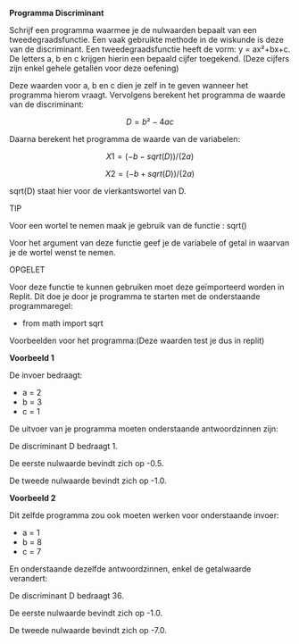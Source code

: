 **Programma Discriminant**

Schrijf een programma waarmee je de nulwaarden bepaalt van een tweedegraadsfunctie. 
Een vaak gebruikte methode in de wiskunde is deze van de discriminant. Een tweedegraadsfunctie heeft de vorm: y = ax²+bx+c. De letters a, b en c krijgen hierin een bepaald cijfer toegekend. (Deze cijfers zijn enkel gehele getallen voor deze oefening)

Deze waarden voor a, b en c dien je zelf in te geven wanneer het programma hierom vraagt. 
Vervolgens berekent het programma de waarde van de discriminant:

$$D = b² - 4ac$$

Daarna berekent het programma de waarde van de variabelen:

$$X1 = (-b-sqrt(D)) / (2a)$$

$$X2 = (-b+sqrt(D)) / (2a)$$

sqrt(D) staat hier voor de vierkantswortel van D.

TIP

Voor een wortel te nemen maak je gebruik van de functie : sqrt()

Voor het argument van deze functie geef je de variabele of getal in waarvan je de wortel wenst te nemen.

OPGELET

Voor deze functie te kunnen gebruiken moet deze geïmporteerd worden in Replit. Dit doe je door je programma te starten met de onderstaande programmaregel:
*	from math import sqrt

Voorbeelden voor het programma:(Deze waarden test je dus in replit)

**Voorbeeld 1**

De invoer bedraagt:

*	a = 2
*	b = 3
*	c = 1

De uitvoer van je programma moeten onderstaande antwoordzinnen zijn:

De discriminant D bedraagt 1.

De eerste nulwaarde bevindt zich op -0.5.

De tweede nulwaarde bevindt zich op -1.0.

**Voorbeeld 2**

Dit zelfde programma zou ook moeten werken voor onderstaande invoer:

* a = 1
*	b = 8
*	c = 7

En onderstaande dezelfde antwoordzinnen, enkel de getalwaarde verandert:

De discriminant D bedraagt 36.

De eerste nulwaarde bevindt zich op -1.0.

De tweede nulwaarde bevindt zich op -7.0.
